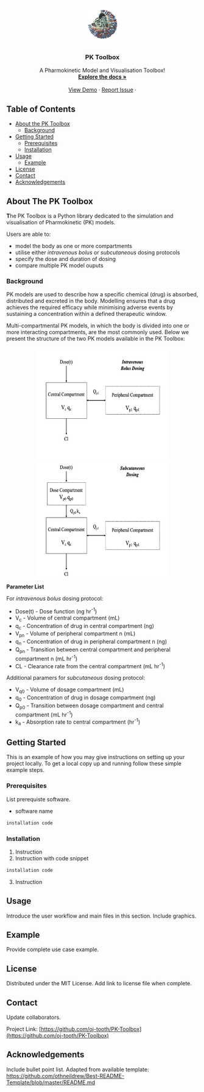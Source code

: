 <!-- Prpject Title and Logo -->
<br />
<p align="center">
    <img src="images/Logo_Image.png" alt="Logo" width="100" height="100">
  </a>

  <h3 align="center">PK Toolbox</h3>

  <p align="center">
    A Pharmokinetic Model and Visualisation Toolbox!
    <br />
    <a href="https://github.com/oj-tooth/PK-Toolbox"><strong>Explore the docs »</strong></a>
    <br />
    <br />
    <a href="https://github.com/oj-tooth/PK-Toolbox">View Demo</a>
    ·
    <a href="https://github.com/oj-tooth/PK-Toolbox/issues">Report Issue</a>
    ·
  </p>
</p>

<!-- Table of Contents -->
## Table of Contents

* [About the PK Toolbox](#about-the-pk-toolbox)
  * [Background](#background)
* [Getting Started](#getting-started)
  * [Prerequisites](#prerequisites)
  * [Installation](#installation)
* [Usage](#usage)
  * [Example](#example)
* [License](#license)
* [Contact](#contact)
* [Acknowledgements](#acknowledgements)

<!-- About the PK Toolbox -->
## About The PK Toolbox

**T**he PK Toolbox is a Python library dedicated to the simulation and visualisation of Pharmokinetic (PK) models. 

Users are able to:

* model the body as one or more compartments
* utilise either *intravenous bolus* or *subcutaneous* dosing protocols
* specify the dose and duration of dosing
* compare multiple PK model ouputs

### Background

PK models are used to describe how a specific chemical (drug) is absorbed, distributed and excreted in the body. Modelling ensures that a drug achieves the required efficacy while minimising adverse events by sustaining a concentration within a defined therapeutic window. 

Multi-compartmental PK models, in which the body is divided into one or more interacting compartments, are the most commonly used. Below we present the structure of the two PK models available in the PK Toolbox: 

<p align="center">
    <img src="images/IVB.png" alt="Logo" width="350" height="300"> 
    <img src="images/SC.png" alt="Logo" width="350" height="300"> 
 </a>
<p

**Parameter List**

For *intravenous bolus* dosing protocol:
* Dose(t) - Dose function (ng hr<sup>-1</sup>) 
* V<sub>c</sub> - Volume of central compartment (mL)
* q<sub>c</sub> - Concentration of drug in central compartment (ng)
* V<sub>pn</sub> - Volume of peripheral compartment n (mL)
* q<sub>n</sub> - Concentration of drug in peripheral compartment n (ng)
* Q<sub>pn</sub> - Transition between central compartment and peripheral compartment n (mL hr<sup>-1</sup>)
* CL - Clearance rate from the central compartment (mL hr<sup>-1</sup>) 

Additional paramers for *subcutaneous* dosing protocol:
* V<sub>q0</sub> - Volume of dosage compartment (mL)
* q<sub>0</sub> - Concentration of drug in dosage compartment (ng)
* Q<sub>p0</sub> - Transition between dosage compartment and central compartment (mL hr<sup>-1</sup>)
* k<sub>a</sub> - Absorption rate to central compartment (hr<sup>-1</sup>)

<!-- Getting Started -->
## Getting Started

This is an example of how you may give instructions on setting up your project locally.
To get a local copy up and running follow these simple example steps.

### Prerequisites

List prerequiste software.
* software name
```sh
installation code
```

### Installation

1. Instruction
2. Instruction with code snippet
```sh
installation code
```
3. Instruction


<!-- Usage -->
## Usage

Introduce the user workflow and main files in this section. Include graphics.

## Example

Provide complete use case example.
<!-- _For more examples, please refer to the [Documentation](URL)_ -->


<!-- License -->
## License

Distributed under the MIT License. Add link to license file when complete.



<!-- Contact -->
## Contact

Update collaborators. 
<!-- Your Name - [@your_twitter](https://twitter.com/your_username) - email@example.com -->

Project Link: [https://github.com/oj-tooth/PK-Toolbox](https://github.com/oj-tooth/PK-Toolbox)



<!-- Acknowledgements -->
## Acknowledgements

Include bullet point list.
Adapted from available template: 
https://github.com/othneildrew/Best-README-Template/blob/master/README.md
